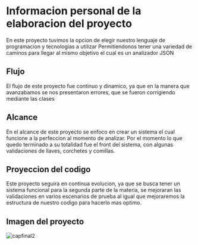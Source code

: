 # Informacion personal de la elaboracion del proyecto

En este proyecto tuvimos la opcion de elegir nuestro lenguaje de programacion y tecnologias a utilizar
Permitiendonos tener una variedad de caminos para llegar al mismo objetivo el cual es un analizador JSON

## Flujo
El flujo de este proyecto fue continuo y dinamico, ya que en la manera que avanzabamos se nos presentaron errores, que se fueron corrigiendo mediante las clases

## Alcance
En el alcance de este proyecto se enfoco en crear un sistema el cual funcione a la perfeccion al momento de analizar.
Por el momento lo que quedo terminado a su totalidad fue el front del sistema, con algunas validaciones de llaves, corchetes y comillas.

## Proyeccion del codigo
Este proyecto seguira en continua evolucion, ya que se busca tener un sistema funcional para la segunda parte de la materia, 
se mejoraran las validaciones en varios escenarios de prueba al igual que mejoraremos la estructura de nuestro codigo para hacerlo mas optimo.

## Imagen del proyecto
![capfinal2](https://github.com/fendyroiz/JSON/assets/115648087/59747c7a-e432-4be2-90ab-67595e7cd188)
